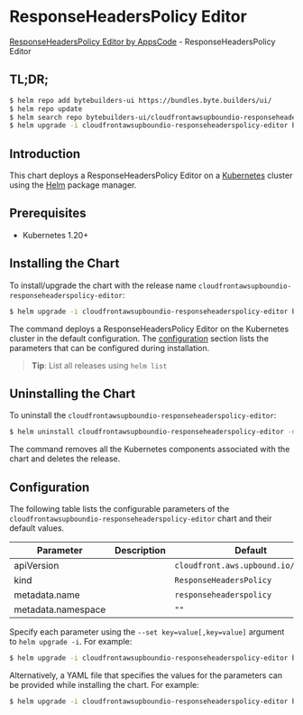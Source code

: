 # ResponseHeadersPolicy Editor

[ResponseHeadersPolicy Editor by AppsCode](https://byte.builders) - ResponseHeadersPolicy Editor

## TL;DR;

```bash
$ helm repo add bytebuilders-ui https://bundles.byte.builders/ui/
$ helm repo update
$ helm search repo bytebuilders-ui/cloudfrontawsupboundio-responseheaderspolicy-editor --version=v0.4.18
$ helm upgrade -i cloudfrontawsupboundio-responseheaderspolicy-editor bytebuilders-ui/cloudfrontawsupboundio-responseheaderspolicy-editor -n default --create-namespace --version=v0.4.18
```

## Introduction

This chart deploys a ResponseHeadersPolicy Editor on a [Kubernetes](http://kubernetes.io) cluster using the [Helm](https://helm.sh) package manager.

## Prerequisites

- Kubernetes 1.20+

## Installing the Chart

To install/upgrade the chart with the release name `cloudfrontawsupboundio-responseheaderspolicy-editor`:

```bash
$ helm upgrade -i cloudfrontawsupboundio-responseheaderspolicy-editor bytebuilders-ui/cloudfrontawsupboundio-responseheaderspolicy-editor -n default --create-namespace --version=v0.4.18
```

The command deploys a ResponseHeadersPolicy Editor on the Kubernetes cluster in the default configuration. The [configuration](#configuration) section lists the parameters that can be configured during installation.

> **Tip**: List all releases using `helm list`

## Uninstalling the Chart

To uninstall the `cloudfrontawsupboundio-responseheaderspolicy-editor`:

```bash
$ helm uninstall cloudfrontawsupboundio-responseheaderspolicy-editor -n default
```

The command removes all the Kubernetes components associated with the chart and deletes the release.

## Configuration

The following table lists the configurable parameters of the `cloudfrontawsupboundio-responseheaderspolicy-editor` chart and their default values.

|     Parameter      | Description |                    Default                     |
|--------------------|-------------|------------------------------------------------|
| apiVersion         |             | <code>cloudfront.aws.upbound.io/v1beta1</code> |
| kind               |             | <code>ResponseHeadersPolicy</code>             |
| metadata.name      |             | <code>responseheaderspolicy</code>             |
| metadata.namespace |             | <code>""</code>                                |


Specify each parameter using the `--set key=value[,key=value]` argument to `helm upgrade -i`. For example:

```bash
$ helm upgrade -i cloudfrontawsupboundio-responseheaderspolicy-editor bytebuilders-ui/cloudfrontawsupboundio-responseheaderspolicy-editor -n default --create-namespace --version=v0.4.18 --set apiVersion=cloudfront.aws.upbound.io/v1beta1
```

Alternatively, a YAML file that specifies the values for the parameters can be provided while
installing the chart. For example:

```bash
$ helm upgrade -i cloudfrontawsupboundio-responseheaderspolicy-editor bytebuilders-ui/cloudfrontawsupboundio-responseheaderspolicy-editor -n default --create-namespace --version=v0.4.18 --values values.yaml
```
